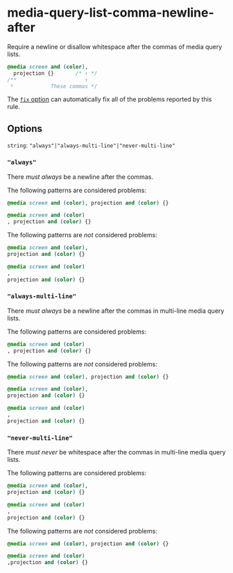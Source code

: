 # media-query-list-comma-newline-after

Require a newline or disallow whitespace after the commas of media query lists.

```css
@media screen and (color),
  projection {}       /* ↑ */
/**                      ↑
 *            These commas */
```

The [`fix` option](../../../docs/user-guide/options.md#fix) can automatically fix all of the problems reported by this rule.

## Options

`string`: `"always"|"always-multi-line"|"never-multi-line"`

### `"always"`

There _must always_ be a newline after the commas.

The following patterns are considered problems:

```css
@media screen and (color), projection and (color) {}
```

```css
@media screen and (color)
, projection and (color) {}
```

The following patterns are _not_ considered problems:

```css
@media screen and (color),
projection and (color) {}
```

```css
@media screen and (color)
,
projection and (color) {}
```

### `"always-multi-line"`

There _must always_ be a newline after the commas in multi-line media query lists.

The following patterns are considered problems:

```css
@media screen and (color)
, projection and (color) {}
```

The following patterns are _not_ considered problems:

```css
@media screen and (color), projection and (color) {}
```

```css
@media screen and (color),
projection and (color) {}
```

```css
@media screen and (color)
,
projection and (color) {}
```

### `"never-multi-line"`

There _must never_ be whitespace after the commas in multi-line media query lists.

The following patterns are considered problems:

```css
@media screen and (color),
projection and (color) {}
```

```css
@media screen and (color)
,
projection and (color) {}
```

The following patterns are _not_ considered problems:

```css
@media screen and (color), projection and (color) {}
```

```css
@media screen and (color)
,projection and (color) {}
```
